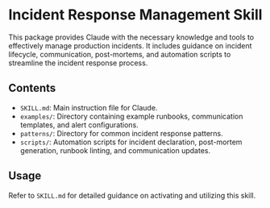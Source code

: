 # Incident Response Management Skill

This package provides Claude with the necessary knowledge and tools to effectively manage production incidents. It includes guidance on incident lifecycle, communication, post-mortems, and automation scripts to streamline the incident response process.

## Contents

*   `SKILL.md`: Main instruction file for Claude.
*   `examples/`: Directory containing example runbooks, communication templates, and alert configurations.
*   `patterns/`: Directory for common incident response patterns.
*   `scripts/`: Automation scripts for incident declaration, post-mortem generation, runbook linting, and communication updates.

## Usage

Refer to `SKILL.md` for detailed guidance on activating and utilizing this skill.
